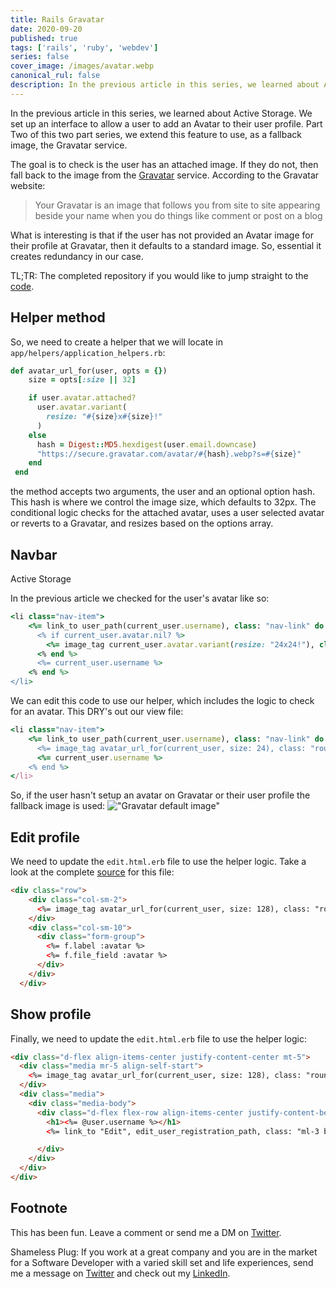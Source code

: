 ```yaml
---
title: Rails Gravatar
date: 2020-09-20
published: true
tags: ['rails', 'ruby', 'webdev']
series: false
cover_image: /images/avatar.webp
canonical_rul: false
description: In the previous article in this series, we learned about Active Storage. We set up an interface to allow a user to add an Avatar to their user profile. Part Two of this two part series, we extend this feature to use, as a fallback image, the Gravatar service.
---
```


In the previous article in this series, we learned about Active Storage. We set up an interface to allow a user to add an Avatar to their user profile. Part Two of this two part series, we extend this feature to use, as a fallback image, the Gravatar service.

The goal is to check is the user has an attached image. If they do not, then fall back to the image from the [Gravatar](https://en.gravatar.com/) service. According to the Gravatar website:

> Your Gravatar is an image that follows you from site to site appearing beside your name when you do things like comment or post on a blog

What is interesting is that if the user has not provided an Avatar image for their profile at Gravatar, then it defaults to a standard image. So, essential it creates redundancy in our case.

TL;TR:  The completed repository if you would like to jump straight to the [code](https://github.com/eclectic-coding/article_active_storage).

## Helper method
So, we need to create a helper that we will locate in `app/helpers/application_helpers.rb`:
```ruby
def avatar_url_for(user, opts = {})
    size = opts[:size || 32]

    if user.avatar.attached?
      user.avatar.variant(
        resize: "#{size}x#{size}!"
      )
    else
      hash = Digest::MD5.hexdigest(user.email.downcase)
      "https://secure.gravatar.com/avatar/#{hash}.webp?s=#{size}"
    end
 end
 ```
the method accepts two arguments, the user and an optional option hash. This hash is where we control the image size, which defaults to 32px. The conditional logic checks for the attached avatar, uses a user selected avatar or reverts to a Gravatar, and resizes based on the options array.

## Navbar
Active Storage

In the previous article we checked for the user's avatar like so:
```ruby
<li class="nav-item">
    <%= link_to user_path(current_user.username), class: "nav-link" do %>
      <% if current_user.avatar.nil? %>
        <%= image_tag current_user.avatar.variant(resize: "24x24!"), class: "mr-1" %>
      <% end %>
      <%= current_user.username %>
    <% end %>
</li>
```
We can edit this code to use our helper, which includes the logic to check for an avatar. This DRY's out our view file:
```ruby
<li class="nav-item">
    <%= link_to user_path(current_user.username), class: "nav-link" do %>
      <%= image_tag avatar_url_for(current_user, size: 24), class: "rounded-circle mr-1" %>
      <%= current_user.username %>
    <% end %>
</li>
```
So, if the user hasn't setup an avatar on Gravatar or their user profile the fallback image is used:
!["Gravatar default image"](./images/default-gravatar.webp)

## Edit profile

We need to update the `edit.html.erb` file to use the helper logic. Take a look at the complete [source](https://github.com/eclectic-coding/article_rails_gravatar/blob/main/app/views/devise/registrations/edit.html.erb) for this file:

```html
<div class="row">
    <div class="col-sm-2">
      <%= image_tag avatar_url_for(current_user, size: 128), class: "rounded-circle m-4" %>
    </div>
    <div class="col-sm-10">
      <div class="form-group">
        <%= f.label :avatar %>
        <%= f.file_field :avatar %>
      </div>
    </div>
  </div>
```

## Show profile

Finally, we need to update the `edit.html.erb` file to use the helper logic:

```html
<div class="d-flex align-items-center justify-content-center mt-5">
  <div class="media mr-5 align-self-start">
    <%= image_tag avatar_url_for(current_user, size: 128), class: "rounded-circle mr-4" %>
  </div>
  <div class="media">
    <div class="media-body">
      <div class="d-flex flex-row align-items-center justify-content-between">
        <h1><%= @user.username %></h1>
        <%= link_to "Edit", edit_user_registration_path, class: "ml-3 btn btn-secondary btn-sm" if current_user.id == @user.id %>

      </div>
    </div>
  </div>
</div>
```


## Footnote

This has been fun. Leave a comment or send me a DM on [Twitter](http://twitter.com/EclecticCoding).

Shameless Plug: If you work at a great company and you are in the market for a Software Developer with a varied skill set and life experiences, send me a message on [Twitter](http://twitter.com/EclecticCoding) and check out my [LinkedIn](http://www.linkedin.com/in/dev-chuck-smith).

